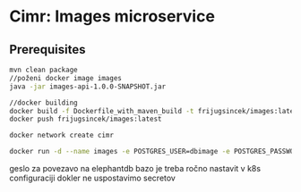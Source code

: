 # Cimr: Images microservice

## Prerequisites

```bash
mvn clean package
//poženi docker image images
java -jar images-api-1.0.0-SNAPSHOT.jar

//docker building
docker build -f Dockerfile_with_maven_build -t frijugsincek/images:latest .
docker push frijugsincek/images:latest   

docker network create cimr

docker run -d --name images -e POSTGRES_USER=dbimage -e POSTGRES_PASSWORD=postgres -e POSTGRES_DB=images -p 5432:5432 --network cimr postgres:13
```

geslo za povezavo na elephantdb bazo je treba ročno nastavit v k8s configuraciji dokler ne uspostavimo secretov
